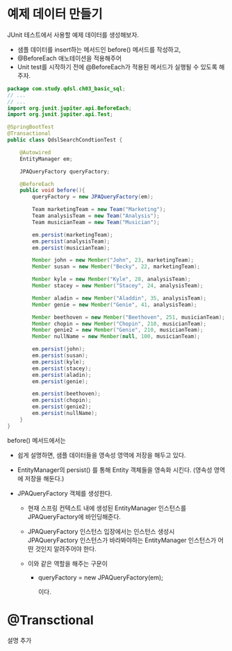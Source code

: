 # 예제 데이터 만들기

JUnit 테스트에서 사용할 예제 데이터를 생성해보자.  

- 샘플 데이터를 insert하는 메서드인 before() 메서드를 작성하고, 
- @BeforeEach 애노테이션을 적용해주어 
- Unit test를 시작하기 전에 @BeforeEach가 적용된 메서드가 실행될 수 있도록 해주자.  



```java
package com.study.qdsl.ch03_basic_sql;
// ...
// ...
import org.junit.jupiter.api.BeforeEach;
import org.junit.jupiter.api.Test;

@SpringBootTest
@Transactional
public class QdslSearchCondtionTest {

	@Autowired
	EntityManager em;

	JPAQueryFactory queryFactory;

	@BeforeEach
	public void before(){
		queryFactory = new JPAQueryFactory(em);

		Team marketingTeam = new Team("Marketing");
		Team analysisTeam = new Team("Analysis");
		Team musicianTeam = new Team("Musician");

		em.persist(marketingTeam);
		em.persist(analysisTeam);
		em.persist(musicianTeam);

		Member john = new Member("John", 23, marketingTeam);
		Member susan = new Member("Becky", 22, marketingTeam);

		Member kyle = new Member("Kyle", 28, analysisTeam);
		Member stacey = new Member("Stacey", 24, analysisTeam);

		Member aladin = new Member("Aladdin", 35, analysisTeam);
		Member genie = new Member("Genie", 41, analysisTeam);

		Member beethoven = new Member("Beethoven", 251, musicianTeam);
		Member chopin = new Member("Chopin", 210, musicianTeam);
		Member genie2 = new Member("Genie", 210, musicianTeam);
		Member nullName = new Member(null, 100, musicianTeam);

		em.persist(john);
		em.persist(susan);
		em.persist(kyle);
		em.persist(stacey);
		em.persist(aladin);
		em.persist(genie);

		em.persist(beethoven);
		em.persist(chopin);
		em.persist(genie2);
		em.persist(nullName);
	}
}
```



before() 메서드에서는  

- 쉽게 설명하면, 샘플 데이터들을 영속성 영역에 저장을 해두고 있다. 

- EntityManager의 persist() 를 통해 Entity 객체들을 영속화 시킨다. (영속성 영역에 저장을 해둔다.)

- JPAQueryFactory 객체를 생성한다.

  - 현재 스프링 컨텍스트 내에 생성된 EntityManager 인스턴스를 JPAQueryFactory에 바인딩해준다.

  - JPAQueryFactory 인스턴스 입장에서는 인스턴스 생성시 JPAQueryFactory 인스턴스가 바라봐야하는  EntityManager 인스턴스가 어떤 것인지 알려주어야 한다.

  - 이와 같은 역할을 해주는 구문이

    - queryFactory = new JPAQueryFactory(em);  

      이다.



# @Transctional

설명 추가